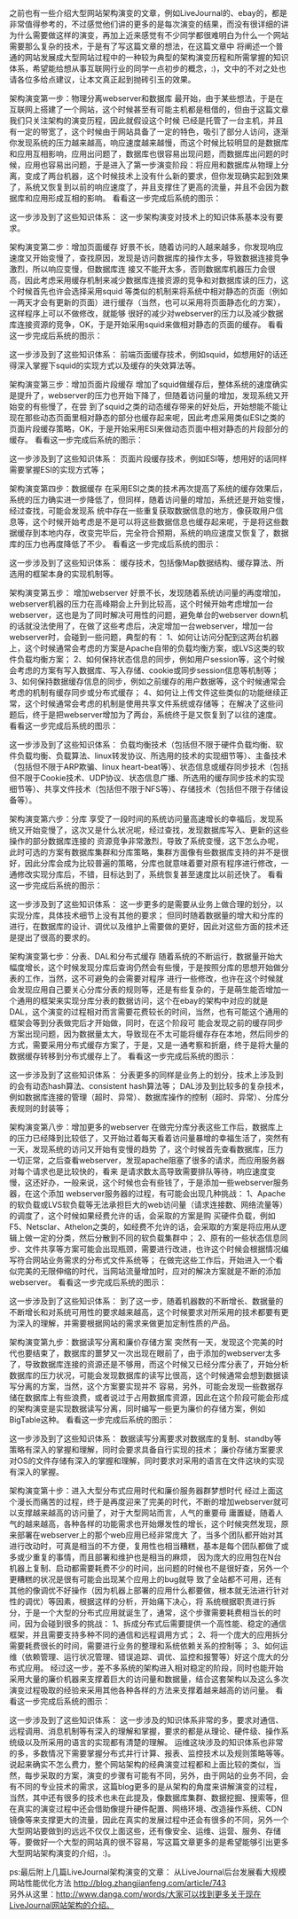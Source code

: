 之前也有一些介绍大型网站架构演变的文章，例如LiveJournal的、ebay的，都是非常值得参考的，不过感觉他们讲的更多的是每次演变的结果，而没有很详细的讲为什么需要做这样的演变，再加上近来感觉有不少同学都很难明白为什么一个网站需要那么复杂的技术，于是有了写这篇文章的想法，在这篇文章中 将阐述一个普通的网站发展成大型网站过程中的一种较为典型的架构演变历程和所需掌握的知识体系，希望能给想从事互联网行业的同学一点初步的概念，:)，文中的不对之处也请各位多给点建议，让本文真正起到抛砖引玉的效果。
<!--[if !supportLineBreakNewLine]-->
<!--[endif]-->
架构演变第一步：物理分离webserver和数据库
最开始，由于某些想法，于是在互联网上搭建了一个网站，这个时候甚至有可能主机都是租借的，但由于这篇文章我们只关注架构的演变历程，因此就假设这个时候 已经是托管了一台主机，并且有一定的带宽了，这个时候由于网站具备了一定的特色，吸引了部分人访问，逐渐你发现系统的压力越来越高，响应速度越来越慢，而这个时候比较明显的是数据库和应用互相影响，应用出问题了，数据库也很容易出现问题，而数据库出问题的时候，应用也容易出问题，于是进入了第一步演变阶段：将应用和数据库从物理上分离，变成了两台机器，这个时候技术上没有什么新的要求，但你发现确实起到效果了，系统又恢复到以前的响应速度了，并且支撑住了更高的流量，并且不会因为数据库和应用形成互相的影响。
看看这一步完成后系统的图示：
<!--[if !vml]-->
<!--[endif]-->
这一步涉及到了这些知识体系：
这一步架构演变对技术上的知识体系基本没有要求。
<!--[if !supportLineBreakNewLine]-->
<!--[endif]-->
架构演变第二步：增加页面缓存
好景不长，随着访问的人越来越多，你发现响应速度又开始变慢了，查找原因，发现是访问数据库的操作太多，导致数据连接竞争激烈，所以响应变慢，但数据库连 接又不能开太多，否则数据库机器压力会很高，因此考虑采用缓存机制来减少数据库连接资源的竞争和对数据库读的压力，这个时候首先也许会选择采用squid 等类似的机制来将系统中相对静态的页面（例如一两天才会有更新的页面）进行缓存（当然，也可以采用将页面静态化的方案），这样程序上可以不做修改，就能够 很好的减少对webserver的压力以及减少数据库连接资源的竞争，OK，于是开始采用squid来做相对静态的页面的缓存。
看看这一步完成后系统的图示：
<!--[if !vml]-->
<!--[endif]-->
这一步涉及到了这些知识体系：
前端页面缓存技术，例如squid，如想用好的话还得深入掌握下squid的实现方式以及缓存的失效算法等。
 
架构演变第三步：增加页面片段缓存
增加了squid做缓存后，整体系统的速度确实是提升了，webserver的压力也开始下降了，但随着访问量的增加，发现系统又开始变的有些慢了，在尝 到了squid之类的动态缓存带来的好处后，开始想能不能让现在那些动态页面里相对静态的部分也缓存起来呢，因此考虑采用类似ESI之类的页面片段缓存策略，OK，于是开始采用ESI来做动态页面中相对静态的片段部分的缓存。
看看这一步完成后系统的图示：
<!--[if !vml]-->
<!--[endif]-->
这一步涉及到了这些知识体系：
页面片段缓存技术，例如ESI等，想用好的话同样需要掌握ESI的实现方式等；
 
架构演变第四步：数据缓存
在采用ESI之类的技术再次提高了系统的缓存效果后，系统的压力确实进一步降低了，但同样，随着访问量的增加，系统还是开始变慢，经过查找，可能会发现系 统中存在一些重复获取数据信息的地方，像获取用户信息等，这个时候开始考虑是不是可以将这些数据信息也缓存起来呢，于是将这些数据缓存到本地内存，改变完毕后，完全符合预期，系统的响应速度又恢复了，数据库的压力也再度降低了不少。
看看这一步完成后系统的图示：
<!--[if !vml]-->
<!--[endif]-->
这一步涉及到了这些知识体系：
缓存技术，包括像Map数据结构、缓存算法、所选用的框架本身的实现机制等。
 
架构演变第五步： 增加webserver
好景不长，发现随着系统访问量的再度增加，webserver机器的压力在高峰期会上升到比较高，这个时候开始考虑增加一台webserver，这也是为了同时解决可用性的问题，避免单台的webserver down机的话就没法使用了，在做了这些考虑后，决定增加一台webserver，增加一台webserver时，会碰到一些问题，典型的有：
1、如何让访问分配到这两台机器上，这个时候通常会考虑的方案是Apache自带的负载均衡方案，或LVS这类的软件负载均衡方案；
2、如何保持状态信息的同步，例如用户session等，这个时候会考虑的方案有写入数据库、写入存储、cookie或同步session信息等机制等；
3、如何保持数据缓存信息的同步，例如之前缓存的用户数据等，这个时候通常会考虑的机制有缓存同步或分布式缓存；
4、如何让上传文件这些类似的功能继续正常，这个时候通常会考虑的机制是使用共享文件系统或存储等；
在解决了这些问题后，终于是把webserver增加为了两台，系统终于是又恢复到了以往的速度。
看看这一步完成后系统的图示：
<!--[if !vml]-->
<!--[endif]-->
这一步涉及到了这些知识体系：
负载均衡技术（包括但不限于硬件负载均衡、软件负载均衡、负载算法、linux转发协议、所选用的技术的实现细节等）、主备技术（包括但不限于ARP欺骗、linux heart-beat等）、状态信息或缓存同步技术（包括但不限于Cookie技术、UDP协议、状态信息广播、所选用的缓存同步技术的实现细节等）、共享文件技术（包括但不限于NFS等）、存储技术（包括但不限于存储设备等）。
 
架构演变第六步：分库
享受了一段时间的系统访问量高速增长的幸福后，发现系统又开始变慢了，这次又是什么状况呢，经过查找，发现数据库写入、更新的这些操作的部分数据库连接的 资源竞争非常激烈，导致了系统变慢，这下怎么办呢，此时可选的方案有数据库集群和分库策略，集群方面像有些数据库支持的并不是很好，因此分库会成为比较普遍的策略，分库也就意味着要对原有程序进行修改，一通修改实现分库后，不错，目标达到了，系统恢复甚至速度比以前还快了。
看看这一步完成后系统的图示：
<!--[if !vml]-->
<!--[endif]-->
这一步涉及到了这些知识体系：
这一步更多的是需要从业务上做合理的划分，以实现分库，具体技术细节上没有其他的要求；
但同时随着数据量的增大和分库的进行，在数据库的设计、调优以及维护上需要做的更好，因此对这些方面的技术还是提出了很高的要求的。
 
架构演变第七步：分表、DAL和分布式缓存
随着系统的不断运行，数据量开始大幅度增长，这个时候发现分库后查询仍然会有些慢，于是按照分库的思想开始做分表的工作，当然，这不可避免的会需要对程序 进行一些修改，也许在这个时候就会发现应用自己要关心分库分表的规则等，还是有些复杂的，于是萌生能否增加一个通用的框架来实现分库分表的数据访问，这个在ebay的架构中对应的就是DAL，这个演变的过程相对而言需要花费较长的时间，当然，也有可能这个通用的框架会等到分表做完后才开始做，同时，在这个阶段可 能会发现之前的缓存同步方案出现问题，因为数据量太大，导致现在不太可能将缓存存在本地，然后同步的方式，需要采用分布式缓存方案了，于是，又是一通考察和折磨，终于是将大量的数据缓存转移到分布式缓存上了。
看看这一步完成后系统的图示：
<!--[if !vml]-->
<!--[endif]-->
这一步涉及到了这些知识体系：
分表更多的同样是业务上的划分，技术上涉及到的会有动态hash算法、consistent hash算法等；
DAL涉及到比较多的复杂技术，例如数据库连接的管理（超时、异常）、数据库操作的控制（超时、异常）、分库分表规则的封装等；
 
架构演变第八步：增加更多的webserver
在做完分库分表这些工作后，数据库上的压力已经降到比较低了，又开始过着每天看着访问量暴增的幸福生活了，突然有一天，发现系统的访问又开始有变慢的趋势 了，这个时候首先查看数据库，压力一切正常，之后查看webserver，发现apache阻塞了很多的请求，而应用服务器对每个请求也是比较快的，看来 是请求数太高导致需要排队等待，响应速度变慢，这还好办，一般来说，这个时候也会有些钱了，于是添加一些webserver服务器，在这个添加 webserver服务器的过程，有可能会出现几种挑战：
1、Apache的软负载或LVS软负载等无法承担巨大的web访问量（请求连接数、网络流量等）的调度了，这个时候如果经费允许的话，会采取的方案是购 买硬件负载，例如F5、Netsclar、Athelon之类的，如经费不允许的话，会采取的方案是将应用从逻辑上做一定的分类，然后分散到不同的软负载集群中；
2、原有的一些状态信息同步、文件共享等方案可能会出现瓶颈，需要进行改进，也许这个时候会根据情况编写符合网站业务需求的分布式文件系统等；
在做完这些工作后，开始进入一个看似完美的无限伸缩的时代，当网站流量增加时，应对的解决方案就是不断的添加webserver。
看看这一步完成后系统的图示：
<!--[if !vml]-->
<!--[endif]-->
这一步涉及到了这些知识体系：
到了这一步，随着机器数的不断增长、数据量的不断增长和对系统可用性的要求越来越高，这个时候要求对所采用的技术都要有更为深入的理解，并需要根据网站的需求来做更加定制性质的产品。
 
架构演变第九步：数据读写分离和廉价存储方案
突然有一天，发现这个完美的时代也要结束了，数据库的噩梦又一次出现在眼前了，由于添加的webserver太多了，导致数据库连接的资源还是不够用，而这个时候又已经分库分表了，开始分析数据库的压力状况，可能会发现数据库的读写比很高，这个时候通常会想到数据读写分离的方案，当然，这个方案要实现并不 容易，另外，可能会发现一些数据存储在数据库上有些浪费，或者说过于占用数据库资源，因此在这个阶段可能会形成的架构演变是实现数据读写分离，同时编写一些更为廉价的存储方案，例如BigTable这种。
看看这一步完成后系统的图示：
<!--[if !vml]-->
<!--[endif]-->
这一步涉及到了这些知识体系：
数据读写分离要求对数据库的复制、standby等策略有深入的掌握和理解，同时会要求具备自行实现的技术；
廉价存储方案要求对OS的文件存储有深入的掌握和理解，同时要求对采用的语言在文件这块的实现有深入的掌握。
 
架构演变第十步：进入大型分布式应用时代和廉价服务器群梦想时代
经过上面这个漫长而痛苦的过程，终于是再度迎来了完美的时代，不断的增加webserver就可以支撑越来越高的访问量了，对于大型网站而言，人气的重要毋 庸置疑，随着人气的越来越高，各种各样的功能需求也开始爆发性的增长，这个时候突然发现，原来部署在webserver上的那个web应用已经非常庞大 了，当多个团队都开始对其进行改动时，可真是相当的不方便，复用性也相当糟糕，基本是每个团队都做了或多或少重复的事情，而且部署和维护也是相当的麻烦， 因为庞大的应用包在N台机器上复制、启动都需要耗费不少的时间，出问题的时候也不是很好查，另外一个更糟糕的状况是很有可能会出现某个应用上的bug就导 致了全站都不可用，还有其他的像调优不好操作（因为机器上部署的应用什么都要做，根本就无法进行针对性的调优）等因素，根据这样的分析，开始痛下决心，将 系统根据职责进行拆分，于是一个大型的分布式应用就诞生了，通常，这个步骤需要耗费相当长的时间，因为会碰到很多的挑战：
1、拆成分布式后需要提供一个高性能、稳定的通信框架，并且需要支持多种不同的通信和远程调用方式；
2、将一个庞大的应用拆分需要耗费很长的时间，需要进行业务的整理和系统依赖关系的控制等；
3、如何运维（依赖管理、运行状况管理、错误追踪、调优、监控和报警等）好这个庞大的分布式应用。
经过这一步，差不多系统的架构进入相对稳定的阶段，同时也能开始采用大量的廉价机器来支撑着巨大的访问量和数据量，结合这套架构以及这么多次演变过程吸取的经验来采用其他各种各样的方法来支撑着越来越高的访问量。
看看这一步完成后系统的图示：
<!--[if !vml]-->
<!--[endif]-->
这一步涉及到了这些知识体系：
这一步涉及的知识体系非常的多，要求对通信、远程调用、消息机制等有深入的理解和掌握，要求的都是从理论、硬件级、操作系统级以及所采用的语言的实现都有清楚的理解。
运维这块涉及的知识体系也非常的多，多数情况下需要掌握分布式并行计算、报表、监控技术以及规则策略等等。
说起来确实不怎么费力，整个网站架构的经典演变过程都和上面比较的类似，当然，每步采取的方案，演变的步骤有可能有不同，另外，由于网站的业务不同，会有不同的专业技术的需求，这篇blog更多的是从架构的角度来讲解演变的过程，当然，其中还有很多的技术也未在此提及，像数据库集群、数据挖掘、搜索等，但在真实的演变过程中还会借助像提升硬件配置、网络环境、改造操作系统、CDN镜像等来支撑更大的流量，因此在真实的发展过程中还会有很多的不同，另外一个大型网站要做到的远远不仅仅上面这些，还有像安全、运维、运营、服务、存储等，要做好一个大型的网站真的很不容易，写这篇文章更多的是希望能够引出更多大型网站架构演变的介绍，:)。
 
ps:最后附上几篇LiveJournal架构演变的文章：
从LiveJournal后台发展看大规模网站性能优化方法
http://blog.zhangjianfeng.com/article/743   
另外从这里：http://www.danga.com/words/大家可以找到更多关于现在LiveJournal网站架构的介绍。
